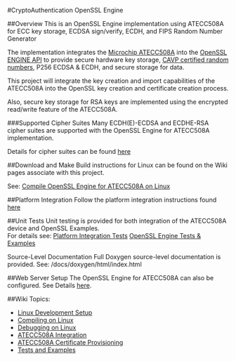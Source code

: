 
#CryptoAuthentication OpenSSL Engine  

##Overview
This is an OpenSSL Engine implementation using ATECC508A for ECC key storage, ECDSA sign/verify, ECDH, and FIPS Random Number Generator

The implementation integrates the [Microchip ATECC508A](http://www.microchip.com/wwwproducts/en/ATECC508A) into the [OpenSSL ENGINE API](https://www.openssl.org/docs/man1.0.2/crypto/engine.html) to provide secure hardware key storage, [CAVP certified random numbers](http://csrc.nist.gov/groups/STM/cavp/documents/aes/aesval.html), P256 ECDSA & ECDH, and secure storage for data.

This project will integrate the key creation and import capabilities of the ATECC508A into the OpenSSL key creation and certificate creation process. 

Also, secure key storage for RSA keys are implemented using the encrypted read/write feature of the ATECC508A. 

###Supported Cipher Suites
Many ECDH(E)-ECDSA and ECDHE-RSA cipher suites are supported with the OpenSSL Engine for ATECC508A implementation.  

Details for cipher suites can be found [here](https://github.com/MicrochipTech/cryptoauth-openssl-engine/wiki/Supported-Ciphers)

##Download and Make 
Build instructions for Linux can be found on the Wiki pages associate with this project.

See: [Compile OpenSSL Engine for ATECC508A on Linux](https://github.com/MicrochipTech/cryptoauth-openssl-engine/wiki/Linux:-Compile-OpenSSL-Engine-for-ATECC508A)

##Platform Integration
Follow the platform integration instructions found [here](https://github.com/MicrochipTech/cryptoauth-openssl-engine/wiki/ATECC508A:-Platform-Integration)

##Unit Tests
Unit testing is provided for both integration of the ATECC508A device and OpenSSL Examples.  
For details see:
[Platform Integration Tests](https://github.com/MicrochipTech/cryptoauth-openssl-engine/wiki/Tests:-ATECC508A-Platform-Integration)
[OpenSSL Engine Tests & Examples](https://github.com/MicrochipTech/cryptoauth-openssl-engine/wiki/Tests:-OpenSSL-Tests-and-Examples)

Source-Level Documentation
Full Doxygen source-level documentation is provided.
See: /docs/doxygen/html/index.html

##Web Server Setup
The OpenSSL Engine for ATECC508A can also be configured. 
See Details [here](https://github.com/MicrochipTech/cryptoauth-openssl-engine/wiki/Web-Server-For-The-Web-Browser).

##Wiki Topics:
- [Linux Development Setup](https://github.com/MicrochipTech/cryptoauth-openssl-engine/wiki/Linux:-Development-Setup)
- [Compiling on Linux](https://github.com/MicrochipTech/cryptoauth-openssl-engine/wiki/Linux:-Compile-OpenSSL-Engine-for-ATECC508A)
- [Debugging on Linux](https://github.com/MicrochipTech/cryptoauth-openssl-engine/wiki/Linux:-Debugging)
- [ATECC508A Integration](https://github.com/MicrochipTech/cryptoauth-openssl-engine/wiki/ATECC508A:-Platform-Integration)
- [ATECC508A Certificate Provisioning](http://www.microchip.com/developmenttools/productdetails.aspx?partno=at88ckeccroot)
- [Tests and Examples](https://github.com/MicrochipTech/cryptoauth-openssl-engine/wiki/Tests:-OpenSSL-Tests-and-Examples)


